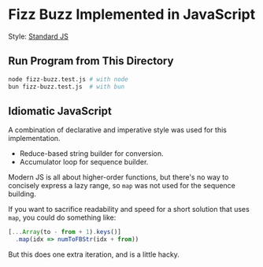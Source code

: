 # Fizz Buzz Implemented in JavaScript

Style: [Standard JS][0]

## Run Program from This Directory

```bash
node fizz-buzz.test.js # with node
bun fizz-buzz.test.js  # with bun
```

## Idiomatic JavaScript

A combination of declarative and imperative style was used for this
implementation.

- Reduce-based string builder for conversion.
- Accumulator loop for sequence builder.

Modern JS is all about higher-order functions, but there's no way to concisely
express a lazy range, so `map` was not used for the sequence building.

If you want to sacrifice readability and speed for a short solution that uses
`map`, you could do something like:

```javascript
[...Array(to - from + 1).keys()]
  .map(idx => numToFBStr(idx + from))
```

But this does one extra iteration, and is a little hacky.

[0]: https://github.com/standard/standard
